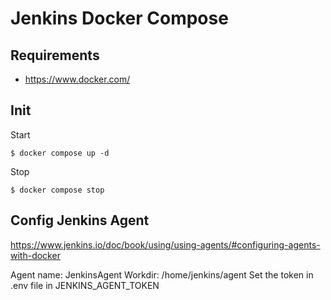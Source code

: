 # Jenkins Docker Compose

## Requirements

 - https://www.docker.com/

## Init

Start

```
$ docker compose up -d
```

Stop

```
$ docker compose stop
```

## Config Jenkins Agent

https://www.jenkins.io/doc/book/using/using-agents/#configuring-agents-with-docker

Agent name: JenkinsAgent
Workdir: /home/jenkins/agent
Set the token in .env file in JENKINS_AGENT_TOKEN